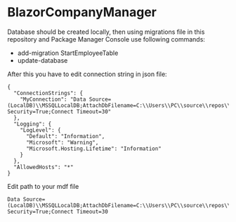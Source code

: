 # BlazorCompanyManager

Database should be created locally, then using migrations file in this repository and Package Manager Console use following commands:

- add-migration StartEmployeeTable
- update-database

After this you have to edit connection string in json file:
```
{
  "ConnectionStrings": {
    "MyConnection": "Data Source=(LocalDB)\\MSSQLLocalDB;AttachDbFilename=C:\\Users\\PC\\source\\repos\\BlazorCompanyManager\\BlazorCompanyManager\\BlazorCompanyDB.mdf;Integrated Security=True;Connect Timeout=30"
  },
  "Logging": {
    "LogLevel": {
      "Default": "Information",
      "Microsoft": "Warning",
      "Microsoft.Hosting.Lifetime": "Information"
    }
  },
  "AllowedHosts": "*"
}
```

Edit path to your mdf file
```
Data Source=(LocalDB)\\MSSQLLocalDB;AttachDbFilename=C:\\Users\\PC\\source\\repos\\BlazorCompanyManager\\BlazorCompanyManager\\BlazorCompanyDB.mdf;Integrated Security=True;Connect Timeout=30
